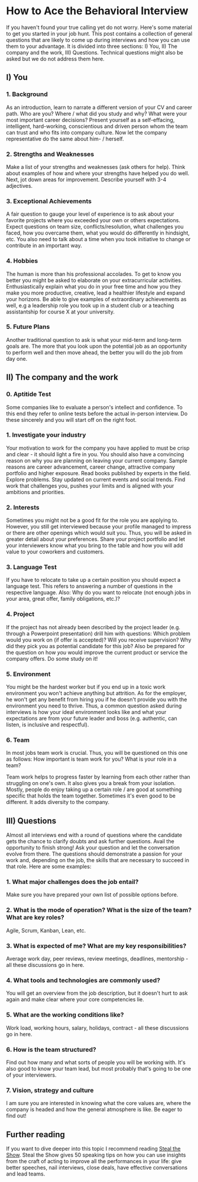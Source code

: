 # How to Ace the Behavioral Interview

If you haven't found your true calling yet do not worry. Here's some material to get you started in your job hunt. This post contains a collection of general questions that are likely to come up during interviews and how you can use them to your advantage. It is divided into three sections: I) You, II) The company and the work, III) Questions. Technical questions might also be asked but we do not address them here.

## I) You
### 1. Background
As an introduction, learn to narrate a different version of your CV and career path. Who are you? Where / what did you study and why? What were your most important career decisions? Present yourself as a self-effacing, intelligent, hard-working, conscientious and driven person whom the team can trust and who fits into company culture. Now let the company representative do the same about him- / herself.
### 2. Strengths and Weaknesses
Make a list of your strengths and weaknesses (ask others for help). Think about examples of how and where your strengths have helped you do well. Next, jot down areas for improvement. Describe yourself with 3-4 adjectives.
### 3. Exceptional Achievements
A fair question to gauge your level of experience is to ask about your favorite projects where you exceeded your own or others expectations. Expect questions on team size, conflicts/resolution, what challenges you faced, how you overcame them, what you would do differently in hindsight, etc. You also need to talk about a time when you took initiative to change or contribute in an important way.
### 4. Hobbies
The human is more than his professional accolades. To get to know you better you might be asked to elaborate on your extracurricular activities. Enthusiastically explain what you do in your free time and how you they make you more productive, creative, lead a healthier lifestyle and expand your horizons. Be able to give examples of extraordinary achievements as well, e.g a leadership role you took up in a student club or a teaching assistantship for course X at your university.
### 5. Future Plans
Another traditional question to ask is what your mid-term and long-term goals are. The more that you look upon the potential job as an opportunity to perform well and then move ahead, the better you will do the job from day one.
## II) The company and the work
### 0. Aptitide Test
Some companies like to evaluate a person's intellect and confidence. To this end they refer to online tests before the actual in-person interview. Do these sincerely and you will start off on the right foot.
### 1. Investigate your industry
Your motivation to work for the company you have applied to must be crisp and clear - it should light a fire in you. You should also have a convincing reason on why you are planning on leaving your current company. Sample reasons are career advancement, career change, attractive company portfolio and higher exposure. Read books published by experts in the field. Explore problems. Stay updated on current events and social trends. Find work that challenges you, pushes your limits and is aligned with your ambitions and priorities.
### 2. Interests
Sometimes you might not be a good fit for the role you are applying to. However, you still get interviewed because your profile managed to impress or there are other openings which would suit you. Thus, you will be asked in greater detail about your preferences. Share your project portfolio and let your interviewers know what you bring to the table and how you will add value to your coworkers and customers. 
### 3. Language Test
If you have to relocate to take up a certain position you should expect a language test. This refers to answering a number of questions in the respective language. Also: Why do you want to relocate (not enough jobs in your area, great offer, family obligations, etc.)?
### 4. Project
If the project has not already been described by the project leader (e.g. through a Powerpoint presentation) drill him with questions: Which problem would you work on (if offer is accepted)? Will you receive supervision? Why did they pick you as potential candidate for this job? Also be prepared for the question on how *you* would improve the current product or service the company offers. Do some study on it!
### 5. Environment
You might be the hardest worker but if you end up in a toxic work environment you won't achieve anything but attrition. As for the employer, he won't get any benefit from hiring you if he doesn't provide you with the environment you need to thrive. Thus, a common question asked during interviews is how your ideal environment looks like and what your expectations are from your future leader and boss (e.g. authentic, can listen, is inclusive and respectful).
### 6. Team
In most jobs team work is crucial. Thus, you will be questioned on this one as follows: How important is team work for you? What is your role in a team?

Team work helps to progress faster by learning from each other rather than struggling on one's own. It also gives you a break from your isolation. Mostly, people do enjoy taking up a certain role / are good at something specific that holds the team together. Sometimes it's even good to be different. It adds diversity to the company.


## III) Questions
Almost all interviews end with a round of questions where the candidate gets the chance to clarify doubts and ask further questions. Avail the opportunity to finish strong! Ask your question and let the conversation evolve from there.  The questions should demonstrate a passion for your work and, depending on the job, the skills that are necessary to succeed in that role. Here are some examples:
### 1. What major challenges does the job entail? 
Make sure you have prepared your own list of possible options before.
### 2. What is the mode of operation? What is the size of the team? What are key roles?
Agile, Scrum, Kanban, Lean, etc.
### 3. What is expected of me? What are my key responsibilities?
Average work day, peer reviews, review meetings, deadlines, mentorship - all these discussions go in here.
### 4. What tools and technologies are commonly used?
You will get an overview from the job description, but it doesn't hurt to ask again and make clear where your core competencies lie.
### 5. What are the working conditions like?
Work load, working hours, salary, holidays, contract - all these discussions go in here.
### 6. How is the team structured?
Find out how many and what sorts of people you will be working with. It's also good to know your team lead, but most probably that's going to be one of your interviewers.
### 7. Vision, strategy and culture
I am sure you are interested in knowing what the core values are, where the company is headed and how the general atmosphere is like. Be eager to find out!

## Further reading
If you want to dive deeper into this topic I recommend reading [Steal the Show](https://www.amazon.com/-/de/dp/0544800842/ref=sr_1_1?__mk_de_DE=%C3%85M%C3%85%C5%BD%C3%95%C3%91&dchild=1&keywords=steal+the+show&qid=1616074132&s=books&sr=1-1). Steal the Show gives 50 speaking tips on how you can use insights from the craft of acting to improve all the performances in your life: give better speeches, nail interviews, close deals, have effective conversations and lead teams.
